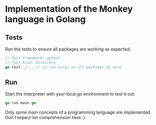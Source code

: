 # Implementation of the Monkey language in Golang

## Tests
Run the tests to ensure all packages are working as expected:
```go
// Test Framework: gotest
// Test kind: Directory
go test ./... // to run tests on all packages at once
```

## Run
Start the Interpreter with your local go environment to test it out:
```go
go run main.go
```
Only some main concepts of a programming language are implemented. Don't expect list comprehension here :)
